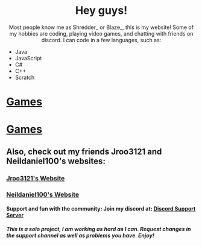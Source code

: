 
<head>
</head>
  <body>
  
 
   <p id="wlc">
  </p>
   <center><h1> Hey guys! </h1>
   Most people know me as Shredder_ or Blaze_, this is my website! Some of my hobbies are coding, playing video games, and chatting with friends on discord. I can code in a few languages, such as:</center>
   <ul>
  <li>Java</li>
  <li>JavaScript</li>
  <li>C#</li>
  <li>C++</li>
  <li>Scratch</li>
</ul>
<p>
<h1><a href="https://blaze8834.github.io/games.html">Games</a></h1>
<h1><a href="https://blaze8834.github.io/tools.html">Games</a></h1>
<h2> Also, check out my friends Jroo3121 and Neildaniel100's websites:</h2>
<h3><a href="https://jroo3121.github.io/">Jroo3121's Website</a></h3>
<h3><a href="https://neildaniel00.github.io/">Neildaniel100's Website</a></h3>

<h4>Support and fun with the community: Join my discord at: <a href="https://discord.gg/xa5WGCPmtz">Discord Support Server</a></h4>
<h5> This is a solo project, I am working as hard as I can. Request changes in the support channel as well as problems you have. Enjoy! </h5>

  
<script>
  var person = prompt("Please enter your username (Remember, for internet safety, don't enter your real name!)", "A Blaze_ fan");

if (person != null) {
  document.getElementById("wlc").innerHTML =
  "Welcome "+person+"!";
}
</script>
                               
                               
                               
                               
